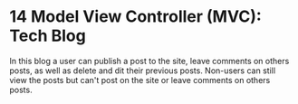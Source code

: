 # 14 Model View Controller (MVC): Tech Blog

In this blog a user can publish a post to the site, leave comments on others posts, as well as delete and dit their previous posts. Non-users can still view the posts but can't post on the site or leave comments on others posts.
